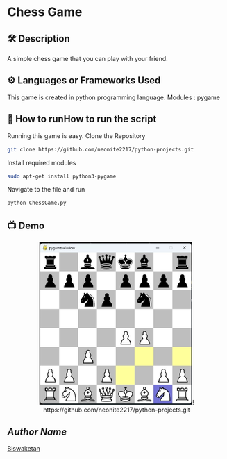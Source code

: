 # Chess Game 

## 🛠️ Description
A simple chess game that you can play with your friend.

## ⚙️ Languages or Frameworks Used
This game is created in python programming language.
Modules : pygame

## 🌟 How to runHow to run the script
Running this game is easy.
Clone the Repository
```sh
git clone https://github.com/neonite2217/python-projects.git
```
Install required modules
```sh
sudo apt-get install python3-pygame
```
Navigate to the file and run 
```sh
python ChessGame.py
```

## 📺 Demo
<p align="center">
<img src="images/chess.jpg" width=70% height=70%>!
https://github.com/neonite2217/python-projects.git

## *Author Name*
[Biswaketan](https://github.com/neonite2217)
